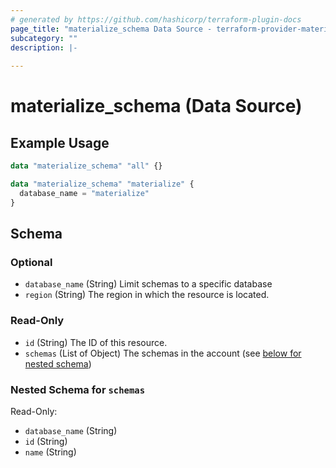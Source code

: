 ```yaml
---
# generated by https://github.com/hashicorp/terraform-plugin-docs
page_title: "materialize_schema Data Source - terraform-provider-materialize"
subcategory: ""
description: |-
  
---
```


# materialize_schema (Data Source)



## Example Usage

```terraform
data "materialize_schema" "all" {}

data "materialize_schema" "materialize" {
  database_name = "materialize"
}
```

<!-- schema generated by tfplugindocs -->
## Schema

### Optional

- `database_name` (String) Limit schemas to a specific database
- `region` (String) The region in which the resource is located.

### Read-Only

- `id` (String) The ID of this resource.
- `schemas` (List of Object) The schemas in the account (see [below for nested schema](#nestedatt--schemas))

<a id="nestedatt--schemas"></a>
### Nested Schema for `schemas`

Read-Only:

- `database_name` (String)
- `id` (String)
- `name` (String)
